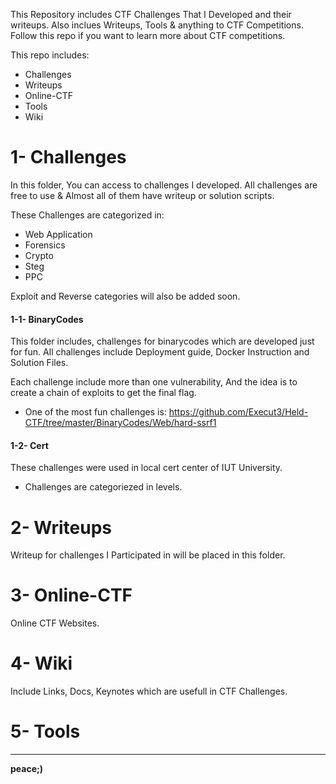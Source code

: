 This Repository includes CTF Challenges That I Developed and their writeups. Also inclues Writeups, Tools & anything to CTF Competitions.
Follow this repo if you want to learn more about CTF competitions.

This repo includes:

- Challenges
- Writeups
- Online-CTF
- Tools
- Wiki

# 1- Challenges

In this folder, You can access to challenges I developed. All challenges are free to use & Almost all of them have writeup or solution scripts.

These Challenges are categorized in:

- Web Application 
- Forensics
- Crypto
- Steg
- PPC 

Exploit and Reverse categories will also be added soon.

#### 1-1- BinaryCodes
This folder includes, challenges for binarycodes which are developed just for fun.
All challenges include Deployment guide, Docker Instruction and Solution Files.

Each challenge include more than one vulnerability, And the idea is to create a chain of exploits to get the final flag.

- One of the most fun challenges is: https://github.com/Execut3/Held-CTF/tree/master/BinaryCodes/Web/hard-ssrf1


#### 1-2- Cert
These challenges were used in local cert center of IUT University.

- Challenges are categoriezed in levels.


# 2- Writeups

Writeup for challenges I Participated in will be placed in this folder. 

# 3- Online-CTF

Online CTF Websites.

# 4- Wiki

Include Links, Docs, Keynotes which are usefull in CTF Challenges.

# 5- Tools

----

**peace;)**
